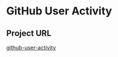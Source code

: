 # GitHub User Activity

## Project URL
[github-user-activity](https://roadmap.sh/projects/github-user-activity)
